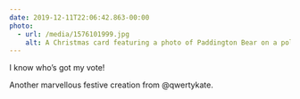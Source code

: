 ```yaml
---
date: 2019-12-11T22:06:42.863-00:00
photo:
  - url: /media/1576101999.jpg
    alt: A Christmas card featuring a photo of Paddington Bear on a political rosette.
---
```

I know who’s got my vote!

Another marvellous festive creation from @qwertykate.
